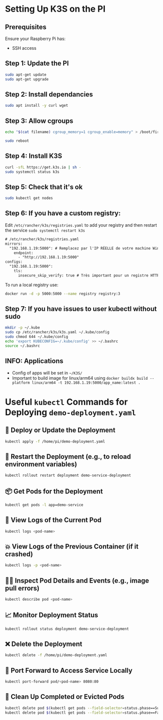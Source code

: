 # Setting Up K3S on the PI

## Prerequisites

Ensure your Raspberry Pi has:

- SSH access

## Step 1: Update the PI

```sh
sudo apt-get update
sudo apt-get upgrade
```

## Step 2: Install dependancies

```sh
sudo apt install -y curl wget
```

## Step 3: Allow cgroups

```sh
echo "$(cat filename) cgroup_memory=1 cgroup_enable=memory" > /boot/firmware/cmdline.txt

sudo reboot
```

## Step 4: Install K3S

```sh
curl -sfL https://get.k3s.io | sh -
sudo systemctl status k3s
```

## Step 5: Check that it's ok

```sh
sudo kubectl get nodes
```

## Step 6: If you have a custom registry:

Edit `/etc/rancher/k3s/registries.yaml` to add your registry and then restart the service `sudo systemctl restart k3s`

```txt
# /etc/rancher/k3s/registries.yaml
mirrors:
  "192.168.1.19:5000": # Remplacez par l'IP RÉELLE de votre machine Windows
    endpoint:
      - "http://192.168.1.19:5000"
configs:
  "192.168.1.19:5000":
    tls:
      insecure_skip_verify: true # Très important pour un registre HTTP non sécurisé
```

To run a local registry use:

```bash
docker run -d -p 5000:5000 --name registry registry:3
```

## Step 7: If you have issues to user **kubectl** without sudo

```sh
mkdir -p ~/.kube
sudo cp /etc/rancher/k3s/k3s.yaml ~/.kube/config
sudo chmod 644 ~/.kube/config
echo 'export KUBECONFIG=~/.kube/config' >> ~/.bashrc
source ~/.bashrc
```

## INFO: Applications

- Config of apps will be set in `~/K3S/`
- Important to build image for linux/arm64 using `docker buildx build --platform linux/arm64 -t 192.168.1.19:5000/app_name:latest .`

# Useful `kubectl` Commands for Deploying `demo-deployment.yaml`

## 🚀 Deploy or Update the Deployment

```bash
kubectl apply -f /home/pi/demo-deployment.yaml
```

## 🔄 Restart the Deployment (e.g., to reload environment variables)

```bash
kubectl rollout restart deployment demo-service-deployment
```

## 📦 Get Pods for the Deployment

```bash
kubectl get pods -l app=demo-service
```

## 📄 View Logs of the Current Pod

```bash
kubectl logs <pod-name>
```

## 💥 View Logs of the Previous Container (if it crashed)

```bash
kubectl logs -p <pod-name>
```

## 🕵️‍♂️ Inspect Pod Details and Events (e.g., image pull errors)

```bash
kubectl describe pod <pod-name>
```

## 📈 Monitor Deployment Status

```bash
kubectl rollout status deployment demo-service-deployment
```

## ❌ Delete the Deployment

```bash
kubectl delete -f /home/pi/demo-deployment.yaml
```

## 🧪 Port Forward to Access Service Locally

```bash
kubectl port-forward pod/<pod-name> 8080:80
```

## 🧼 Clean Up Completed or Evicted Pods

```bash
kubectl delete pod $(kubectl get pods --field-selector=status.phase==Succeeded -o name)
kubectl delete pod $(kubectl get pods --field-selector=status.phase==Failed -o name)
```
